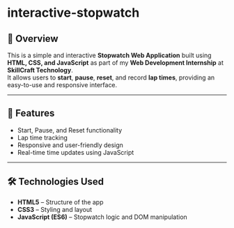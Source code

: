 # interactive-stopwatch

## 📌 Overview
This is a simple and interactive **Stopwatch Web Application** built using **HTML, CSS, and JavaScript** as part of my **Web Development Internship** at **SkillCraft Technology**.  
It allows users to **start**, **pause**, **reset**, and record **lap times**, providing an easy-to-use and responsive interface.

---

## 🚀 Features
- Start, Pause, and Reset functionality  
- Lap time tracking  
- Responsive and user-friendly design  
- Real-time time updates using JavaScript  

---

## 🛠️ Technologies Used
- **HTML5** – Structure of the app  
- **CSS3** – Styling and layout  
- **JavaScript (ES6)** – Stopwatch logic and DOM manipulation  
